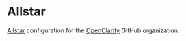 # Allstar

[Allstar](https://github.com/ossf/allstar) configuration for the
[OpenClarity](https://github.com/openclarity) GitHub organization.
